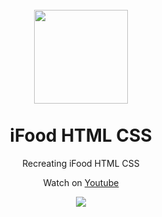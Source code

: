 <h1 align="center">
<br>
  <img src="https://github.com/reginaldop/tinder-html-css/blob/master/images/logo.png" width="150">
<br>
<br>
iFood HTML CSS
</h1>

<p align="center">Recreating iFood HTML CSS</p>
<p align="center">Watch on <a href="https://www.youtube.com/watch?v=xhEWK7kP1RU">Youtube</a></p>

<div align="center">
  <img align="center" src="https://github.com/reginaldop/tinder-html-css/blob/master/images/tinder.jpg">

</div>

